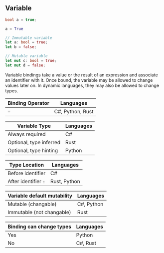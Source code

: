 ## Variable


```csharp
bool a = true;
```

```python
a = True
```

```rust
// Immutable variable
let a: bool = true;
let b = false;

// Mutable variable
let mut c: bool = true;
let mut d = false;
```
Variable bindings take a value or the result of an expression and associate an identifier with it. Once bound, the variable may be allowed to change values later on. In dynamic languages, they may also be allowed to change types.


| Binding Operator | Languages        |
|------------------|------------------|
| `=`              | C#, Python, Rust |

| Variable Type           | Languages |
|-------------------------|-----------|
| Always required         | C#        |
| Optional, type inferred | Rust      |
| Optional, type hinting  | Python    |

| Type Location        | Languages    |
|----------------------|--------------|
| Before identifier    | C#           |
| After identifier `:` | Rust, Python |

| Variable default mutability | Languages  |
|-----------------------------|------------|
| Mutable (changable)         | C#, Python |
| Immutable (not changable)   | Rust       |

| Binding can change types | Languages |
|--------------------------|-----------|
| Yes                      | Python    |
| No                       | C#, Rust  |

